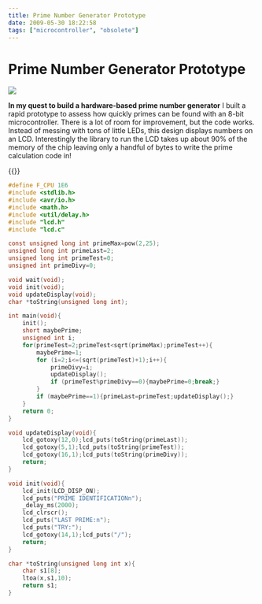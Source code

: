 ```yaml
---
title: Prime Number Generator Prototype
date: 2009-05-30 18:22:58
tags: ["microcontroller", "obsolete"]
---
```


# Prime Number Generator Prototype

<div class="text-center img-border">

![](https://swharden.com/static/2009/05/30/img_1984.jpg)

</div>

__In my quest to build a hardware-based prime number generator__ I built a rapid prototype to assess how quickly primes can be found with an 8-bit microcontroller. There is a lot of room for improvement, but the code works. Instead of messing with tons of little LEDs, this design displays numbers on an LCD. Interestingly the library to run the LCD takes up about 90% of the memory of the chip leaving only a handful of bytes to write the prime calculation code in!

<div class="text-center img-border">

{{<youtube F5IkXSKWwXQ>}}

</div>

```c
#define F_CPU 1E6
#include <stdlib.h>
#include <avr/io.h>
#include <math.h>
#include <util/delay.h>
#include "lcd.h"
#include "lcd.c"

const unsigned long int primeMax=pow(2,25);
unsigned long int primeLast=2;
unsigned long int primeTest=0;
unsigned int primeDivy=0;

void wait(void);
void init(void);
void updateDisplay(void);
char *toString(unsigned long int);

int main(void){
    init();
    short maybePrime;
    unsigned int i;
    for(primeTest=2;primeTest<sqrt(primeMax);primeTest++){
        maybePrime=1;
        for (i=2;i<=(sqrt(primeTest)+1);i++){
            primeDivy=i;
            updateDisplay();
            if (primeTest%primeDivy==0){maybePrime=0;break;}
        }
        if (maybePrime==1){primeLast=primeTest;updateDisplay();}
    }
    return 0;
}

void updateDisplay(void){
    lcd_gotoxy(12,0);lcd_puts(toString(primeLast));
    lcd_gotoxy(5,1);lcd_puts(toString(primeTest));
    lcd_gotoxy(16,1);lcd_puts(toString(primeDivy));
    return;
}

void init(void){
    lcd_init(LCD_DISP_ON);
    lcd_puts("PRIME IDENTIFICATIONn");
    _delay_ms(2000);
    lcd_clrscr();
    lcd_puts("LAST PRIME:n");
    lcd_puts("TRY:");
    lcd_gotoxy(14,1);lcd_puts("/");
    return;
}

char *toString(unsigned long int x){
    char s1[8];
    ltoa(x,s1,10);
    return s1;
}
```

